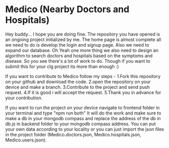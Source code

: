 # Medico (Nearby Doctors and Hospitals)
Hey buddy... I hope you are doing fine.
The repository you have opened is an ongoing project initialized by me.
The home page is almost complete all we need to do is develop the login and signup page.
Also we need to expand our database.
Oh Yeah one more thing we also need to design an algorithm to search doctors and hospitals based on the symptoms and disease.
So you see there's a lot of work to do. Though if you want to submit this for your clg project its more than enough :)

If you want to contribute to Medico follow my steps -
  1.Fork this repository on your github and download the code.
  2.open the repository on your device and make a branch.
  3.Contribute to the project and send push request.
  4.If it is good i will accept the request.
  5.Thank you in advance for your contribution.

If you want to run the project on your device navigate to frontend folder in your terminal and type "npm run both"
It will do the work and make sure to make a db in your mongodb compass and replace the address of the db in db.js in backend
folder to your mongodb compass address. You can put your own data according to your locality or you can just import the json
files in the project folder (Medico.doctors.json, Medico.hospitals.json, Medico.users.json).
